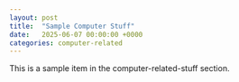 ```yaml
---
layout: post
title:  "Sample Computer Stuff"
date:   2025-06-07 00:00:00 +0000
categories: computer-related
---
```

This is a sample item in the computer-related-stuff section.
